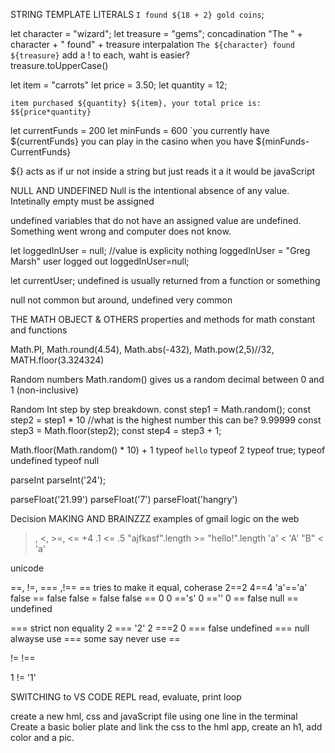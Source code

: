 STRING TEMPLATE LITERALS
`I found ${18 + 2} gold coins`;

let character = "wizard";
let treasure = "gems";
concadination
"The " + character + " found" + treasure
interpalation
`The ${character} found ${treasure}`
add a ! to each, waht is easier?\
treasure.toUpperCase()

let item = "carrots"
let price = 3.50;
let quantity = 12;

`item purchased ${quantity} ${item}, your total price is: $${price*quantity}`

let currentFunds = 200
let minFunds = 600
`you currently have ${currentFunds} you can play in the casino when you have ${minFunds-CurrentFunds}

${} acts as if ur not inside a string but just reads it a it would be javaScript

NULL AND UNDEFINED
Null is the intentional absence of any value.  Intetinally empty
must be assigned

undefined variables that do not have an assigned value are undefined.  Something went wrong and computer does not know.

let loggedInUser = null;  //value is explicity nothing
loggedInUser = "Greg Marsh"
user logged out
loggedInUser=null;

let currentUser;
undefined is usually returned from a function or something

null not common but around, undefined very common

THE MATH OBJECT & OTHERS
properties and methods for math constant and functions

Math.PI, Math.round(4.54), Math.abs(-432), Math.pow(2,5)//32, MATH.floor(3.324324)

Random numbers
Math.random() gives us a random decimal between 0 and 1 (non-inclusive)

Random Int step by step breakdown.
const step1 = Math.random();
const step2 = step1 * 10 //what is the highest number this can be? 9.99999
const step3 = Math.floor(step2);
const step4 = step3 + 1;

Math.floor(Math.random() * 10) + 1
typeof `hello`
typeof 2
typeof true;
typeof undefined
typeof null

parseInt
parseInt('24');

parseFloat('21.99')
parseFloat('7')
parseFloat('hangry')

Decision MAKING AND BRAINZZZ
examples of gmail logic on the web

>, <, >=, <= +4
.1 <= .5
"ajfkasf".length >= "hello!".length
'a' < 'A'
"B" < 'a'

unicode

==, !=, === ,!==
== tries to make it equal, coherase
2==2
4==4
'a'=='a'
false == false
false = false
false == 0
0 =='s'
0 ==''
0 == false
null == undefined

=== strict non equality
2 === '2'
2 ===2
0 === false
undefined === null
alwayse use === some say never use ==

!= !==

1 != '1'

SWITCHING to VS CODE
REPL
read, evaluate, print loop

create a new hml, css and javaScript file using one line in the terminal
Create a basic bolier plate and link the css to the hml app, 
create an h1, add color and a pic.  

<script src=app.js>
in app.js create alert("jS linked")
console.log
console.error("ERROR)
console.log(3 +4, "hello", var)
if, else if, else
if( 1 !==1) {
  console.log("True")
}
switch up the numbers and < to > try ===
const bankBalabnce =2
ELSE IF
bank account example
try with multiple else if statments
if alwasy needs to come first
uber rating example

ELSE
video game example
one else if

NESTING 
we can nest conditionals inside conditionals
let password = "super dude";
if(password.length >= 6) {
  if(password.indexOf(' ') !== -1) {
    console.log("no spaces in password")
  }
  else {
    console.log("password accepted")
  }
}
else {
  console.log("password needs to be longer")
}

TRUTHY and FALSY VALUES
let mysteryNum =1;

if(mysteryBox) {
  console.log('truthy');
}
 else {
  console.log('falsy')
 }
 try other numbers, try 0, nan, null, undefined, ""
 stratigy used in if else
 loggedInUser example

 LOGICAL OPERATORS
 and or not
 $$ || !
in the console
true && true
true && false
false && false
1 <= 15 && 'abc' === 'abc

let password = "super dude";
if(password.length >= 6 && password.indexOf(' ') === -1) {
  console.log("Valid Password!");
}
else {
  console.log("invalid")
  }

  examples with variables